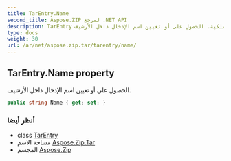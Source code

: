 ```yaml
---
title: TarEntry.Name
second_title: Aspose.ZIP لمرجع .NET API
description: TarEntry ملكية. الحصول على أو تعيين اسم الإدخال داخل الأرشيف.
type: docs
weight: 30
url: /ar/net/aspose.zip.tar/tarentry/name/
---
```

## TarEntry.Name property

الحصول على أو تعيين اسم الإدخال داخل الأرشيف.

```csharp
public string Name { get; set; }
```

### أنظر أيضا

* class [TarEntry](../)
* مساحة الاسم [Aspose.Zip.Tar](../../tarentry/)
* المجسم [Aspose.Zip](../../../)


